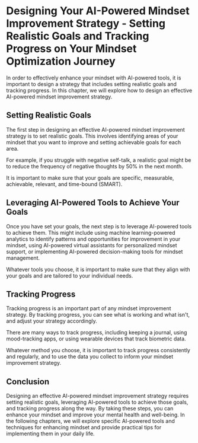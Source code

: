 Designing Your AI-Powered Mindset Improvement Strategy - Setting Realistic Goals and Tracking Progress on Your Mindset Optimization Journey
======================================================================================================================================================

In order to effectively enhance your mindset with AI-powered tools, it is important to design a strategy that includes setting realistic goals and tracking progress. In this chapter, we will explore how to design an effective AI-powered mindset improvement strategy.

Setting Realistic Goals
-----------------------

The first step in designing an effective AI-powered mindset improvement strategy is to set realistic goals. This involves identifying areas of your mindset that you want to improve and setting achievable goals for each area.

For example, if you struggle with negative self-talk, a realistic goal might be to reduce the frequency of negative thoughts by 50% in the next month.

It is important to make sure that your goals are specific, measurable, achievable, relevant, and time-bound (SMART).

Leveraging AI-Powered Tools to Achieve Your Goals
-------------------------------------------------

Once you have set your goals, the next step is to leverage AI-powered tools to achieve them. This might include using machine learning-powered analytics to identify patterns and opportunities for improvement in your mindset, using AI-powered virtual assistants for personalized mindset support, or implementing AI-powered decision-making tools for mindset management.

Whatever tools you choose, it is important to make sure that they align with your goals and are tailored to your individual needs.

Tracking Progress
-----------------

Tracking progress is an important part of any mindset improvement strategy. By tracking progress, you can see what is working and what isn't, and adjust your strategy accordingly.

There are many ways to track progress, including keeping a journal, using mood-tracking apps, or using wearable devices that track biometric data.

Whatever method you choose, it is important to track progress consistently and regularly, and to use the data you collect to inform your mindset improvement strategy.

Conclusion
----------

Designing an effective AI-powered mindset improvement strategy requires setting realistic goals, leveraging AI-powered tools to achieve those goals, and tracking progress along the way. By taking these steps, you can enhance your mindset and improve your mental health and well-being. In the following chapters, we will explore specific AI-powered tools and techniques for enhancing mindset and provide practical tips for implementing them in your daily life.
